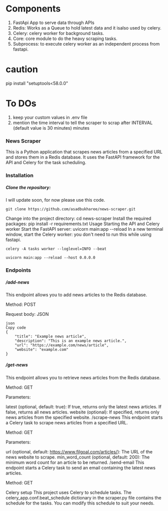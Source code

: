 # **Components**
1. FastApi App to serve data through APIs
2. Redis:  Works as a Queue to hold latest data and it isalso used by celery.
3. Celery: celery worker for background tasks.
4. Core: core module to do the heavy scraping tasks.
5. Subprocess: to execute celery worker as an independent process from fastapi.
# caution 
pip install "setuptools<58.0.0"

# To DOs
1. keep your custom values in .env file
2. mention the time interval to tell the scraper to scrap after INTERVAL (default value is 30 minutes) minutes

### News Scraper

This is a Python application that scrapes news articles from a specified URL and stores them in a Redis database. It uses the FastAPI framework for the API and Celery for the task scheduling.

### Installation

##### Clone the repository: 
I will update soon, for now please use this code.

`git clone https://github.com/asadbukharee/news-scraper.git`

Change into the project directory: cd news-scraper
Install the required packages: pip install -r requirements.txt
Usage
Starting the API and Celery worker
Start the FastAPI server: uvicorn main:app --reload
In a new terminal window, start the Celery worker: 
you don't need to run this while using fastapi.

`celery -A tasks worker --loglevel=INFO --beat`

` uvicorn main:app --reload --host 0.0.0.0
`
### Endpoints

##### /add-news

This endpoint allows you to add news articles to the Redis database.

Method: POST

Request body: JSON

    json
    Copy code
    {
        "title": "Example news article",
        "description": "This is an example news article.",
        "url": "https://example.com/news/article",
        "website": "example.com"
    }

##### /get-news

This endpoint allows you to retrieve news articles from the Redis database.

Method: GET

Parameters:

latest (optional, default: true): If true, returns only the latest news articles. If false, returns all news articles.
website (optional): If specified, returns only news articles from the specified website.
/scrape-news
This endpoint starts a Celery task to scrape news articles from a specified URL.

Method: GET

Parameters:

url (optional, default: https://www.filgoal.com/articles/): The URL of the news website to scrape.
min_word_count (optional, default: 200): The minimum word count for an article to be returned.
/send-email
This endpoint starts a Celery task to send an email containing the latest news articles.

Method: GET

Celery setup
This project uses Celery to schedule tasks. The celery_app.conf.beat_schedule dictionary in the scraper.py file contains the schedule for the tasks. You can modify this schedule to suit your needs.